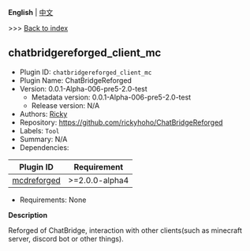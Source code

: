 **English** | [中文](readme-zh_cn.md)

\>\>\> [Back to index](/readme.md)

## chatbridgereforged_client_mc

- Plugin ID: `chatbridgereforged_client_mc`
- Plugin Name: ChatBridgeReforged
- Version: 0.0.1-Alpha-006-pre5-2.0-test
  - Metadata version: 0.0.1-Alpha-006-pre5-2.0-test
  - Release version: N/A
- Authors: [Ricky](https://github.com/rickyhoho)
- Repository: https://github.com/rickyhoho/ChatBridgeReforged
- Labels: `Tool`
- Summary: N/A
- Dependencies:

| Plugin ID | Requirement |
| --- | --- |
| [mcdreforged](/plugins/mcdreforged/readme.md) | \>=2.0.0-alpha4 |

- Requirements: None

**Description**

Reforged of ChatBridge, interaction with other clients(such as minecraft server, discord bot or other things).

